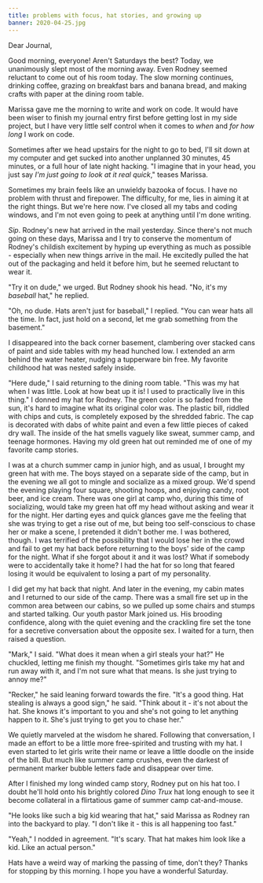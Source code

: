 ```yaml
---
title: problems with focus, hat stories, and growing up
banner: 2020-04-25.jpg
---
```


Dear Journal,

Good morning, everyone!  Aren't Saturdays the best?  Today, we
unanimously slept most of the morning away.  Even Rodney seemed
reluctant to come out of his room today.  The slow morning continues,
drinking coffee, grazing on breakfast bars and banana bread, and
making crafts with paper at the dining room table.

Marissa gave me the morning to write and work on code.  It would have
been wiser to finish my journal entry first before getting lost in my
side project, but I have very little self control when it comes to
_when_ and _for how long_ I work on code.

Sometimes after we head upstairs for the night to go to bed, I'll sit
down at my computer and get sucked into another unplanned 30 minutes,
45 minutes, or a full hour of late night hacking.  "I imagine that in
your head, you just say _I'm just going to look at it real quick_,"
teases Marissa.

Sometimes my brain feels like an unwieldy bazooka of focus.  I have no
problem with thrust and firepower.  The difficulty, for me, lies in
aiming it at the right things.  But we're here now.  I've closed all
my tabs and coding windows, and I'm not even going to peek at anything
until I'm done writing.

_Sip_.  Rodney's new hat arrived in the mail yesterday.  Since there's
not much going on these days, Marissa and I try to conserve the
momentum of Rodney's childish excitement by hyping up everything as
much as possible - especially when new things arrive in the mail.  He
excitedly pulled the hat out of the packaging and held it before him,
but he seemed reluctant to wear it.

"Try it on dude," we urged.  But Rodney shook his head.  "No, it's my
_baseball_ hat," he replied.

"Oh, no dude.  Hats aren't just for baseball," I replied.  "You can
wear hats all the time.  In fact, just hold on a second, let me grab
something from the basement."

I disappeared into the back corner basement, clambering over stacked
cans of paint and side tables with my head hunched low.  I extended an
arm behind the water heater, nudging a tupperware bin free.  My
favorite childhood hat was nested safely inside.

"Here dude," I said returning to the dining room table.  "This was my
hat when I was little.  Look at how beat up it is!  I used to
practically live in this thing."  I donned my hat for Rodney.  The
green color is so faded from the sun, it's hard to imagine what its
original color was.  The plastic bill, riddled with chips and cuts, is
completely exposed by the shredded fabric.  The cap is decorated with
dabs of white paint and even a few little pieces of caked dry wall.
The inside of the hat smells vaguely like sweat, summer camp, and
teenage hormones.  Having my old green hat out reminded me of one of
my favorite camp stories.

I was at a church summer camp in junior high, and as usual, I brought
my green hat with me.  The boys stayed on a separate side of the camp,
but in the evening we all got to mingle and socialize as a mixed
group.  We'd spend the evening playing four square, shooting hoops,
and enjoying candy, root beer, and ice cream.  There was one girl at
camp who, during this time of socializing, would take my green hat off
my head without asking and wear it for the night.  Her darting eyes
and quick glances gave me the feeling that she was trying to get a
rise out of me, but being too self-conscious to chase her or make a
scene, I pretended it didn't bother me.  I was bothered, though.  I
was terrified of the possibility that I would lose her in the crowd
and fail to get my hat back before returning to the boys' side of the
camp for the night.  What if she forgot about it and it was lost?
What if somebody were to accidentally take it home?  I had the hat for
so long that feared losing it would be equivalent to losing a part of
my personality.

I did get my hat back that night.  And later in the evening, my cabin
mates and I returned to our side of the camp.  There was a small fire
set up in the common area between our cabins, so we pulled up some
chairs and stumps and started talking.  Our youth pastor Mark joined
us.  His brooding confidence, along with the quiet evening and the
crackling fire set the tone for a secretive conversation about the
opposite sex.  I waited for a turn, then raised a question.

"Mark," I said.  "What does it mean when a girl steals your hat?"  He
chuckled, letting me finish my thought.  "Sometimes girls take my hat
and run away with it, and I'm not sure what that means.  Is she just
trying to annoy me?"

"Recker," he said leaning forward towards the fire.  "It's a good
thing.  Hat stealing is always a good sign," he said.  "Think about
it - it's not about the hat.  She knows it's important to you and
she's not going to let anything happen to it.  She's just trying to
get you to chase her."

We quietly marveled at the wisdom he shared.  Following that
conversation, I made an effort to be a little more free-spirited and
trusting with my hat.  I even started to let girls write their name or
leave a little doodle on the inside of the bill.  But much like summer
camp crushes, even the darkest of permanent marker bubble letters fade
and disappear over time.

After I finished my long winded camp story, Rodney put on his hat too.
I doubt he'll hold onto his brightly colored _Dino Trux_ hat long
enough to see it become collateral in a flirtatious game of summer
camp cat-and-mouse.

"He looks like such a big kid wearing that hat," said Marissa as
Rodney ran into the backyard to play.  "I don't like it - this is all
happening too fast."

"Yeah," I nodded in agreement.  "It's scary.  That hat makes him look
like a kid.  Like an actual person."

Hats have a weird way of marking the passing of time, don't they?
Thanks for stopping by this morning.  I hope you have a wonderful
Saturday.
